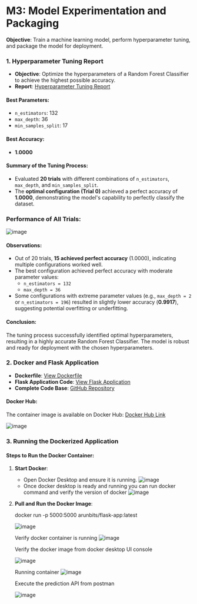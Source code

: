 # M3: Model Experimentation and Packaging

**Objective**: Train a machine learning model, perform hyperparameter tuning, and package the model for deployment.

### 1. Hyperparameter Tuning Report
- **Objective**: Optimize the hyperparameters of a Random Forest Classifier to achieve the highest possible accuracy.
- **Report**: [Hyperparameter Tuning Report](https://github.com/arunmohapatra/iris/blob/main/tuning_report.txt)

#### Best Parameters:
- `n_estimators`: 132
- `max_depth`: 36
- `min_samples_split`: 17

#### Best Accuracy:
- **1.0000**

#### Summary of the Tuning Process:
- Evaluated **20 trials** with different combinations of `n_estimators`, `max_depth`, and `min_samples_split`.
- The **optimal configuration (Trial 0)** achieved a perfect accuracy of **1.0000**, demonstrating the model's capability to perfectly classify the dataset.
### Performance of All Trials:
![image](https://github.com/user-attachments/assets/158ea50c-863e-41b1-b20c-efa691a3a276)

#### Observations:
- Out of 20 trials, **15 achieved perfect accuracy** (1.0000), indicating multiple configurations worked well.
- The best configuration achieved perfect accuracy with moderate parameter values:
  - `n_estimators = 132`
  - `max_depth = 36`
- Some configurations with extreme parameter values (e.g., `max_depth = 2` or `n_estimators = 196`) resulted in slightly lower accuracy (**0.9917**), suggesting potential overfitting or underfitting.

#### Conclusion:
The tuning process successfully identified optimal hyperparameters, resulting in a highly accurate Random Forest Classifier. The model is robust and ready for deployment with the chosen hyperparameters.


### 2. Docker and Flask Application
- **Dockerfile**: [View Dockerfile](https://github.com/arunmohapatra/iris/blob/main/Dockerfile)
- **Flask Application Code**: [View Flask Application](https://github.com/arunmohapatra/iris/blob/main/src/app.py)
- **Complete Code Base**: [GitHub Repository](https://github.com/arunmohapatra/iris)

#### Docker Hub:
The container image is available on Docker Hub:  [Docker Hub Link](https://hub.docker.com/r/arunbits/flask-app)

![image](https://github.com/user-attachments/assets/639f51ec-918d-4f32-9bfd-8f87a49b7490)


### 3. Running the Dockerized Application

#### Steps to Run the Docker Container:
1. **Start Docker**:
   - Open Docker Desktop and ensure it is running.
     ![image](https://github.com/user-attachments/assets/e9ee584f-7b29-4cb2-a0e9-91ade13999bd)
   - Once docker desktop is ready and running you can run docker command and verify the version of docker
     ![image](https://github.com/user-attachments/assets/08d6da95-0453-4d36-b3ab-cc22e336c2b8)


2. **Pull and Run the Docker Image**:

   docker run -p 5000:5000 arunbits/flask-app:latest

   ![image](https://github.com/user-attachments/assets/6c6561fc-c41c-44d5-84a4-3428b2ef2dfd)


   Verify docker container is running
   ![image](https://github.com/user-attachments/assets/512b9829-b72b-4ac6-b86c-306bf9272025)

    Verify the docker image from docker desktop UI console

    ![image](https://github.com/user-attachments/assets/6380a384-af5a-4a91-b2a5-662a95e1a43f)

    Running container
    ![image](https://github.com/user-attachments/assets/e3cfecf5-784a-4650-a330-f7483e6f83fb)

    Execute the prediction API from postman
   
    ![image](https://github.com/user-attachments/assets/5a2dbcbc-de77-48b7-88e7-9fc649261fb3)
